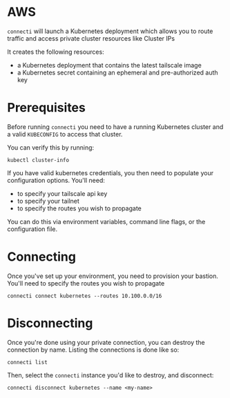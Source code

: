 # AWS

`connecti` will launch a Kubernetes deployment which allows you to route traffic and access private cluster resources like Cluster IPs

It creates the following resources:

- a Kubernetes deployment that contains the latest tailscale image
- a Kubernetes secret containing an ephemeral and pre-authorized auth key


# Prerequisites

Before running `connecti` you need to have a running Kubernetes cluster and a valid `KUBECONFIG` to access that cluster.

You can verify this by running:

```
kubectl cluster-info
```

If you have valid kubernetes credentials, you then need to populate your configuration options. You'll need:

- to specify your tailscale api key
- to specify your tailnet
- to specify the routes you wish to propagate

You can do this via environment variables, command line flags, or the configuration file.

# Connecting

Once you've set up your environment, you need to provision your bastion. You'll need to specify the routes you wish to propagate

```
connecti connect kubernetes --routes 10.100.0.0/16
```

# Disconnecting

Once you're done using your private connection, you can destroy the connection by name. Listing the connections is done like so:

```
connecti list
```

Then, select the `connecti` instance you'd like to destroy, and disconnect:

```
connecti disconnect kubernetes --name <my-name>
```